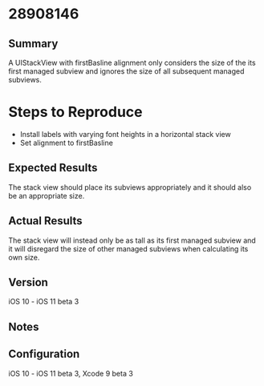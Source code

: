 # 28908146

## Summary

A UIStackView with firstBasline alignment only considers the size of the its first managed subview and ignores the size of all subsequent managed subviews.

# Steps to Reproduce

- Install labels with varying font heights in a horizontal stack view
- Set alignment to firstBasline

## Expected Results

The stack view should place its subviews appropriately and it should also be an appropriate size.

## Actual Results

The stack view will instead only be as tall as its first managed subview and it will disregard the size of other managed subviews when calculating its own size.

## Version

iOS 10 - iOS 11 beta 3

## Notes

## Configuration

iOS 10 - iOS 11 beta 3, Xcode 9 beta 3
